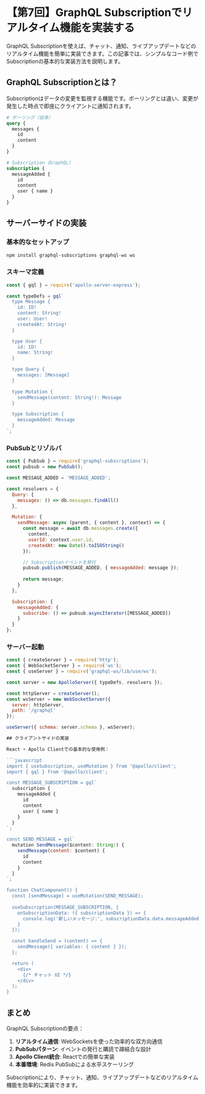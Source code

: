 # 【第7回】GraphQL Subscriptionでリアルタイム機能を実装する

GraphQL Subscriptionを使えば、チャット、通知、ライブアップデートなどのリアルタイム機能を簡単に実装できます。この記事では、シンプルなコード例でSubscriptionの基本的な実装方法を説明します。

## GraphQL Subscriptionとは？

Subscriptionはデータの変更を監視する機能です。ポーリングとは違い、変更が発生した時点で即座にクライアントに通知されます。

```graphql
# ポーリング（従来）
query {
  messages {
    id
    content
  }
}

# Subscription（GraphQL）
subscription {
  messageAdded {
    id
    content
    user { name }
  }
}
```

## サーバーサイドの実装

### 基本的なセットアップ

```bash
npm install graphql-subscriptions graphql-ws ws
```

### スキーマ定義

```javascript
const { gql } = require('apollo-server-express');

const typeDefs = gql`
  type Message {
    id: ID!
    content: String!
    user: User!
    createdAt: String!
  }

  type User {
    id: ID!
    name: String!
  }

  type Query {
    messages: [Message]
  }

  type Mutation {
    sendMessage(content: String!): Message
  }

  type Subscription {
    messageAdded: Message
  }
`;
```

### PubSubとリゾルバ

```javascript
const { PubSub } = require('graphql-subscriptions');
const pubsub = new PubSub();

const MESSAGE_ADDED = 'MESSAGE_ADDED';

const resolvers = {
  Query: {
    messages: () => db.messages.findAll()
  },

  Mutation: {
    sendMessage: async (parent, { content }, context) => {
      const message = await db.messages.create({
        content,
        userId: context.user.id,
        createdAt: new Date().toISOString()
      });

      // Subscriptionイベントを発行
      pubsub.publish(MESSAGE_ADDED, { messageAdded: message });
      
      return message;
    }
  },

  Subscription: {
    messageAdded: {
      subscribe: () => pubsub.asyncIterator([MESSAGE_ADDED])
    }
  }
};
```

### サーバー起動

```javascript
const { createServer } = require('http');
const { WebSocketServer } = require('ws');
const { useServer } = require('graphql-ws/lib/use/ws');

const server = new ApolloServer({ typeDefs, resolvers });

const httpServer = createServer();
const wsServer = new WebSocketServer({
  server: httpServer,
  path: '/graphql'
});

useServer({ schema: server.schema }, wsServer);

## クライアントサイドの実装

React + Apollo Clientでの基本的な使用例：

```javascript
import { useSubscription, useMutation } from '@apollo/client';
import { gql } from '@apollo/client';

const MESSAGE_SUBSCRIPTION = gql`
  subscription {
    messageAdded {
      id
      content
      user { name }
    }
  }
`;

const SEND_MESSAGE = gql`
  mutation SendMessage($content: String!) {
    sendMessage(content: $content) {
      id
      content
    }
  }
`;

function ChatComponent() {
  const [sendMessage] = useMutation(SEND_MESSAGE);
  
  useSubscription(MESSAGE_SUBSCRIPTION, {
    onSubscriptionData: ({ subscriptionData }) => {
      console.log('新しいメッセージ:', subscriptionData.data.messageAdded);
    }
  });

  const handleSend = (content) => {
    sendMessage({ variables: { content } });
  };

  return (
    <div>
      {/* チャット UI */}
    </div>
  );
}
```

## まとめ

GraphQL Subscriptionの要点：

1. **リアルタイム通信**: WebSocketsを使った効率的な双方向通信
2. **PubSubパターン**: イベントの発行と購読で疎結合な設計
3. **Apollo Client統合**: Reactでの簡単な実装
4. **本番環境**: Redis PubSubによる水平スケーリング

Subscriptionにより、チャット、通知、ライブアップデートなどのリアルタイム機能を効率的に実装できます。